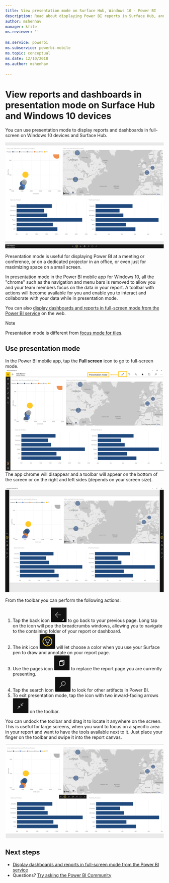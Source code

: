 ```yaml
---
title: View presentation mode on Surface Hub, Windows 10 - Power BI
description: Read about displaying Power BI reports in Surface Hub, and displaying Power BI dashboards, reports, and tiles in full-screen mode on Windows 10 devices.
author: mshenhav
manager: kfile
ms.reviewer: ''

ms.service: powerbi
ms.subservice: powerbi-mobile
ms.topic: conceptual
ms.date: 12/10/2018
ms.author: mshenhav

---
```

# View reports and dashboards in presentation mode on Surface Hub and Windows 10 devices
You can use presentation mode to display reports and dashboards in full-screen on Windows 10 devices and Surface Hub. 

![Report in full-screen mode](./media/mobile-windows-10-app-presentation-mode/power-bi-presentation-mode.png)

Presentation mode is useful for displaying Power BI at a meeting or conference, or on a dedicated projector in an office, or even just for maximizing space on a small screen. 

In presentation mode in the Power BI mobile app for Windows 10, all the "chrome" such as the navigation and menu bars is removed to allow you and your team members focus on the data in your report. A toolbar with actions will become available for you and enable you to interact and collaborate with your data while in presentation mode.

You can also [display dashboards and reports in full-screen mode from the Power BI service](../end-user-focus.md) on the web.

> [!NOTE]
> Presentation mode is different from [focus mode for tiles](mobile-tiles-in-the-mobile-apps.md).
> 
> 

## Use presentation mode
In the Power BI mobile app, tap the **Full screen** icon to go to full-screen mode.
![Full screen icon](././media/mobile-windows-10-app-presentation-mode/power-bi-full-screen-icon.png)
The app chrome will disappear and a toolbar will appear on the bottom of the screen or on the right and left sides (depends on your screen size).

![Report in full-screen mode with side toolbars](./media/mobile-windows-10-app-presentation-mode/power-bi-presentation-mode2.png)

From the toolbar you can perform the following actions:

1. Tap the back icon ![back icon](./media/mobile-windows-10-app-presentation-mode/power-bi-windows-10-presentation-back-icon.png) to go back to your previous page. Long tap on the icon will pop the breadcrumbs windows, allowing you to navigate to the containing folder of your report or dashboard.
2. The ink icon ![ink icon](./media/mobile-windows-10-app-presentation-mode/power-bi-windows-10-presentation-ink-icon.png) will let choose a color when you use your Surface pen to draw and annotate on your report page. 
3. Use the pages icon ![pagination icon](./media/mobile-windows-10-app-presentation-mode/power-bi-windows-10-presentation-pages-icon.png) to replace the report page you are currently presenting.
4. Tap the search icon ![Search icon](./media/mobile-windows-10-app-presentation-mode/power-bi-windows-10-presentation-search-icon.png) to look for other artifacts in Power BI.
5. To exit presentation mode, tap the icon with two inward-facing arrows ![Exit full-screen mode](./media/mobile-windows-10-app-presentation-mode/power-bi-windows-10-exit-full-screen-icon.png) on the toolbar.

You can undock the toolbar and drag it to locate it anywhere on the screen. This is useful for large screens, when you want to focus on a specific area in your report and want to have the tools available next to it. Just place your finger on the toolbar and swipe it into the report canvas.

![Report in presentation mode and undocked toolbar](./media/mobile-windows-10-app-presentation-mode/power-bi-windows-10-presentation-drag-toolbar.png)


## Next steps
* [Display dashboards and reports in full-screen mode from the Power BI service](../end-user-focus.md)
* Questions? [Try asking the Power BI Community](http://community.powerbi.com/)

